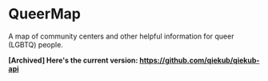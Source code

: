 # QueerMap

A map of community centers and other helpful information for queer (LGBTQ) people.

**[Archived] Here's the current version: https://github.com/qiekub/qiekub-api**
